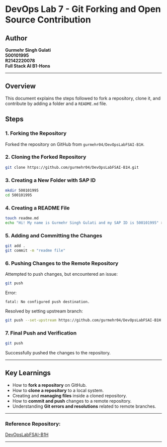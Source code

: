 # DevOps Lab 7 - Git Forking and Open Source Contribution

## Author
**Gurmehr Singh Gulati**  
**500101995**  
**R2142220078**  
**Full Stack AI B1-Hons**

---

## Overview
This document explains the steps followed to fork a repository, clone it, and contribute by adding a folder and a `README.md` file.

## Steps

### 1. Forking the Repository
Forked the repository on GitHub from `gurmehr04/DevOpsLabFSAI-B1H`.

### 2. Cloning the Forked Repository
```sh
git clone https://github.com/gurmehr04/DevOpsLabFSAI-B1H.git
```

### 3. Creating a New Folder with SAP ID
```sh
mkdir 500101995
cd 500101995
```

### 4. Creating a README File
```sh
touch readme.md
echo "Hi! My name is Gurmehr Singh Gulati and my SAP ID is 500101995" >> readme.md
```

### 5. Adding and Committing the Changes
```sh
git add .
git commit -m "readme file"
```

### 6. Pushing Changes to the Remote Repository
Attempted to push changes, but encountered an issue:
```sh
git push
```
Error:
```
fatal: No configured push destination.
```
Resolved by setting upstream branch:
```sh
git push --set-upstream https://github.com/gurmehr04/DevOpsLabFSAI-B1H.git main
```

### 7. Final Push and Verification
```sh
git push
```
Successfully pushed the changes to the repository.

---

## Key Learnings
- How to **fork a repository** on GitHub.
- How to **clone a repository** to a local system.
- Creating and **managing files** inside a cloned repository.
- How to **commit and push** changes to a remote repository.
- Understanding **Git errors and resolutions** related to remote branches.

---

### Reference Repository:
[DevOpsLabFSAI-B1H](https://github.com/gurmehr04/DevOpsLabFSAI-B1H)

---